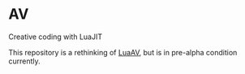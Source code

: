 # AV

Creative coding with LuaJIT

This repository is a rethinking of [LuaAV](http://lua-av.mat.ucsb.edu/blog/), but is in pre-alpha condition currently.